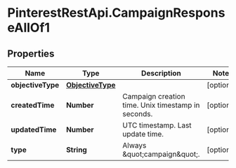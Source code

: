 # PinterestRestApi.CampaignResponseAllOf1

## Properties

Name | Type | Description | Notes
------------ | ------------- | ------------- | -------------
**objectiveType** | [**ObjectiveType**](ObjectiveType.md) |  | [optional] 
**createdTime** | **Number** | Campaign creation time. Unix timestamp in seconds. | [optional] 
**updatedTime** | **Number** | UTC timestamp. Last update time. | [optional] 
**type** | **String** | Always \&quot;campaign\&quot;. | [optional] 


